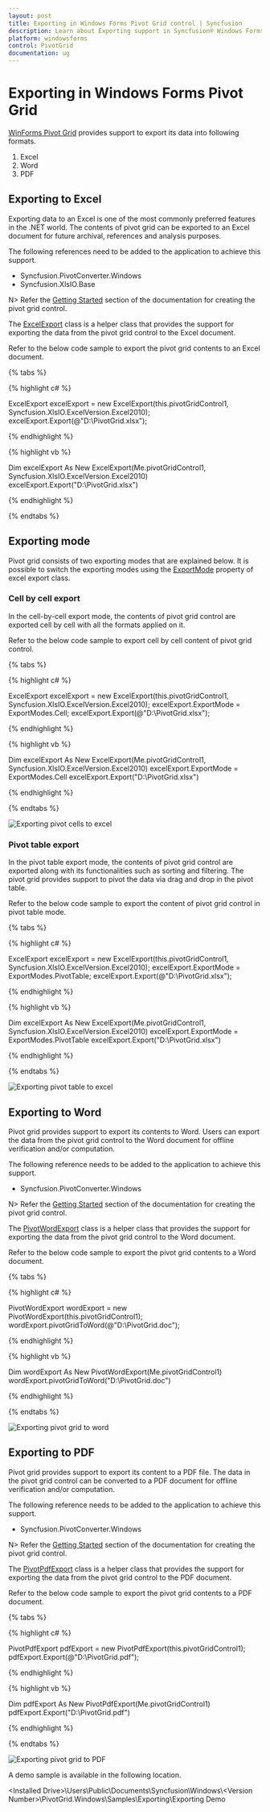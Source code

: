 ```yaml
---
layout: post
title: Exporting in Windows Forms Pivot Grid control | Syncfusion
description: Learn about Exporting support in Syncfusion® Windows Forms Pivot Grid control, its elements and more details.
platform: windowsforms
control: PivotGrid
documentation: ug
---
```


# Exporting in Windows Forms Pivot Grid

[WinForms Pivot Grid](https://www.syncfusion.com/winforms-ui-controls/pivot-grid) provides support to export its data into following formats.

1. Excel
2. Word
3. PDF

## Exporting to Excel

Exporting data to an Excel is one of the most commonly preferred features in the .NET world. The contents of pivot grid can be exported to an Excel document for future archival, references and analysis purposes.

The following references need to be added to the application to achieve this support.

* Syncfusion.PivotConverter.Windows
* Syncfusion.XlsIO.Base

N> Refer the [Getting Started](https://help.syncfusion.com/windowsforms/pivot-grid/getting-started) section of the documentation for creating the pivot grid control.

The [ExcelExport](https://help.syncfusion.com/cr/windowsforms/Syncfusion.PivotConverter.ExcelExport.html) class is a helper class that provides the support for exporting the data from the pivot grid control to the Excel document.

Refer to the below code sample to export the pivot grid contents to an Excel document.

{% tabs %}

{% highlight c# %}

ExcelExport excelExport = new ExcelExport(this.pivotGridControl1, Syncfusion.XlsIO.ExcelVersion.Excel2010);
excelExport.Export(@"D:\PivotGrid.xlsx");

{% endhighlight %}

{% highlight vb %}

Dim excelExport As New ExcelExport(Me.pivotGridControl1, Syncfusion.XlsIO.ExcelVersion.Excel2010)
excelExport.Export("D:\PivotGrid.xlsx")

{% endhighlight %}

{% endtabs %}

## Exporting mode

Pivot grid consists of two exporting modes that are explained below. It is possible to switch the exporting modes using the [ExportMode](https://help.syncfusion.com/cr/windowsforms/Syncfusion.PivotConverter.ExcelExport.html#Syncfusion_PivotConverter_ExcelExport_ExportMode) property of excel export class.

### Cell by cell export

In the cell-by-cell export mode, the contents of pivot grid control are exported cell by cell with all the formats applied on it.

Refer to the below code sample to export cell by cell content of pivot grid control.

{% tabs %}

{% highlight c# %}

ExcelExport excelExport = new ExcelExport(this.pivotGridControl1, Syncfusion.XlsIO.ExcelVersion.Excel2010);
excelExport.ExportMode = ExportModes.Cell;
excelExport.Export(@"D:\PivotGrid.xlsx");

{% endhighlight %}

{% highlight vb %}

Dim excelExport As New ExcelExport(Me.pivotGridControl1, Syncfusion.XlsIO.ExcelVersion.Excel2010)
excelExport.ExportMode = ExportModes.Cell
excelExport.Export("D:\PivotGrid.xlsx")

{% endhighlight %}

{% endtabs %}

![Exporting pivot cells to excel](Exporting_images/Exporting_img1.png)

### Pivot table export

In the pivot table export mode, the contents of pivot grid control are exported along with its functionalities such as sorting and filtering. The pivot grid provides support to pivot the data via drag and drop in the pivot table.

Refer to the below code sample to export the content of pivot grid control in pivot table mode.

{% tabs %}

{% highlight c# %}

ExcelExport excelExport = new ExcelExport(this.pivotGridControl1, Syncfusion.XlsIO.ExcelVersion.Excel2010);
excelExport.ExportMode = ExportModes.PivotTable;
excelExport.Export(@"D:\PivotGrid.xlsx");

{% endhighlight %}

{% highlight vb %}

Dim excelExport As New ExcelExport(Me.pivotGridControl1, Syncfusion.XlsIO.ExcelVersion.Excel2010)
excelExport.ExportMode = ExportModes.PivotTable
excelExport.Export("D:\PivotGrid.xlsx")

{% endhighlight %}

{% endtabs %}

![Exporting pivot table to excel](Exporting_images/Exporting_img2.png)

## Exporting to Word

Pivot grid provides support to export its contents to Word. Users can export the data from the pivot grid control to the Word document for offline verification and/or computation.

The following reference needs to be added to the application to achieve this support.

* Syncfusion.PivotConverter.Windows

N> Refer the [Getting Started](https://help.syncfusion.com/windowsforms/pivot-grid/getting-started) section of the documentation for creating the pivot grid control.

The [PivotWordExport](https://help.syncfusion.com/cr/windowsforms/Syncfusion.PivotConverter.PivotWordExport.html) class is a helper class that provides the support for exporting the data from the pivot grid control to the Word document.

Refer to the below code sample to export the pivot grid contents to a Word document.

{% tabs %}

{% highlight c# %}

PivotWordExport wordExport = new PivotWordExport(this.pivotGridControl1);
wordExport.pivotGridToWord(@"D:\PivotGrid.doc");

{% endhighlight %}

{% highlight vb %}

Dim wordExport As New PivotWordExport(Me.pivotGridControl1)
wordExport.pivotGridToWord("D:\PivotGrid.doc")

{% endhighlight %}

{% endtabs %}

![Exporting pivot grid to word](Exporting_images/Exporting_img3.png)

## Exporting to PDF

Pivot grid provides support to export its content to a PDF file. The data in the pivot grid control can be converted to a PDF document for offline verification and/or computation.

The following reference needs to be added to the application to achieve this support.

* Syncfusion.PivotConverter.Windows

N> Refer the [Getting Started](https://help.syncfusion.com/windowsforms/pivot-grid/getting-started) section of the documentation for creating the pivot grid control.

The [PivotPdfExport](https://help.syncfusion.com/cr/windowsforms/Syncfusion.PivotConverter.PivotPdfExport.html) class is a helper class that provides the support for exporting the data from the pivot grid control to the PDF document.

Refer to the below code sample to export the pivot grid contents to a PDF document.

{% tabs %}

{% highlight c# %}

PivotPdfExport pdfExport = new PivotPdfExport(this.pivotGridControl1);
pdfExport.Export(@"D:\PivotGrid.pdf");

{% endhighlight %}

{% highlight vb %}

Dim pdfExport As New PivotPdfExport(Me.pivotGridControl1)
pdfExport.Export("D:\PivotGrid.pdf")

{% endhighlight %}

{% endtabs %}

![Exporting pivot grid to PDF](Exporting_images/Exporting_img4.png)

A demo sample is available in the following location.

&lt;Installed Drive&gt;\Users\Public\Documents\Syncfusion\Windows\\&lt;Version Number&gt;\PivotGrid.Windows\Samples\Exporting\Exporting Demo
